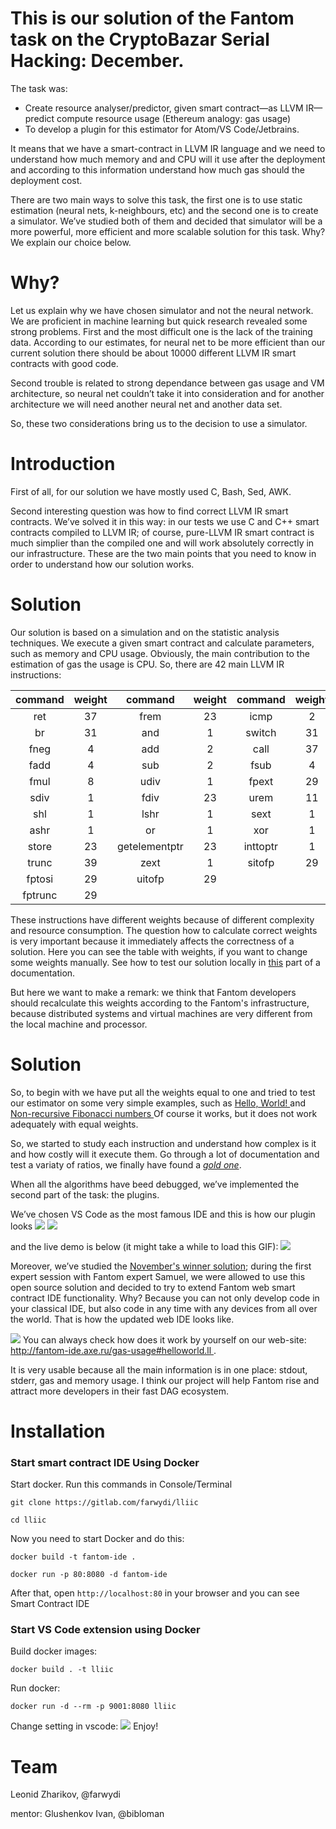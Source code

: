 # This is our solution of the Fantom task on the CryptoBazar Serial Hacking: December.

The task was:
<ul>
    <li> Create resource analyser/predictor, given smart contract—as LLVM IR—predict compute resource usage (Ethereum analogy: gas usage)
    <li> To develop a plugin for this estimator for Atom/VS Code/Jetbrains.
</ul>

It means that we have a smart-contract in LLVM IR language and we need to understand how much memory and and CPU will it use after the deployment and according to this information understand how much gas should the deployment cost.

There are two main ways to solve this task, the first one is to use static estimation (neural nets, k-neighbours, etc) and the second one is to create a simulator. We’ve studied both of them and decided that simulator will be a more powerful, more efficient and more scalable solution for this task. Why? We explain our choice below.

# Why?
Let us explain why we have chosen simulator and not the neural network. We are proficient in machine learning but quick research revealed some strong problems. First and the most difficult one is the lack of the training data. According to our estimates, for neural net to be more efficient than our current solution there should be about 10000 different LLVM IR smart contracts with good code.

Second trouble is related to strong dependance between gas usage and VM architecture, so neural net couldn’t take it into consideration and for another architecture we will need another neural net and another data set.

So, these two considerations bring us to the decision to use a simulator.

# Introduction
First of all, for our solution we have mostly used C, Bash, Sed, AWK.

Second interesting question was how to find correct LLVM IR smart contracts. We’ve solved it in this way: in our tests we use C and C++ smart contracts compiled to LLVM IR; of course, pure-LLVM IR smart contract is much simplier than the compiled one and will work absolutely correctly in our infrastructure.
These are the two main points that you need to know in order to understand how our solution works.

# Solution
Our solution is based on a simulation and on the statistic analysis techniques. We execute a given smart contract and calculate parameters, such as memory and CPU usage. Obviously, the main contribution to the estimation of gas the usage is CPU.
So, there are 42 main LLVM IR instructions:

| command   | weight | command         | weight| command    | weight| command     | weight|
|:---------:|:------:|:---------------:|:-----:|:----------:|:-----:|:-----------:|:-----:|
|ret        |   37 |  frem  |        23|icmp       |   2  |fcmp        |  3
|br         |   31 |   and  |  1 |switch     |   31 |indirectbr |  31|
|fneg       |   4  |add        |   2|call       |   37 |select      |  39|
|fadd       |   4  |sub        |   2|fsub       |   4  |mul        |   4|
|fmul       |   8  |udiv       |   1|fpext      |   29 |ptrtoint    | 1|
|sdiv       |   1  |fdiv       |   23|urem       |   11 |srem       |   1|
|shl        |   1  |lshr        |  1|sext       |   1  |fptoui      |  29|
|ashr       |   1  |or          |  1|xor        |   1  |load        |  23|
|store      |   23 |getelementptr| 23|inttoptr   |   1  |bitcast     |  1
|trunc      |   39 |zext        |  1|sitofp     |   29 |
|fptosi     |   29 |uitofp      |  29|
|fptrunc     |  29|

These instructions have different weights because of different complexity and resource consumption.
The question how to calculate correct weights is very important because it immediately affects the correctness of a solution.
Here you can see the table with weights, if you want to change some weights manually. See how to test our solution locally in [this](#Installation) part of a documentation.

But here we want to make a remark: we think that Fantom developers should recalculate this weights according to the Fantom's infrastructure, because distributed systems and virtual machines are very different from the local machine and processor.

# Solution
So, to begin with we have put all the weights equal to one and tried to test our estimator on some very simple examples, such as <a href="/lliic/examples/fib.c"> Hello, World! </a> and <a href="/lliic/examples/fib.c"> Non-recursive Fibonacci numbers </a>
Of course it works, but it does not work adequately with equal weights.

So, we started to study each instruction and understand how complex is it and how costly will it execute them. Go through a lot of documentation and test a variaty of ratios, we finally have found a <a href="/lliic/table">*gold one*</a>.

When all the algorithms have beed debugged, we’ve implemented the second part of the task: the plugins.

We’ve chosen VS Code as the most famous IDE and this is how our plugin looks
<img src="/img/VSCodeView1.png">
<img src="/img/VSCodeView2.png">

 and the live demo is below (it might take a while to load this GIF):
<img src="/img/end3.gif?inline=false">


Moreover, we’ve studied the <a href="https://github.com/Fantom-foundation/serial_hacking_fantom_rbvm">November's winner solution</a>; during the first expert session with Fantom expert Samuel, we were allowed to use this open source solution and decided to try to extend Fantom web smart contract IDE functionality. Why? Because you can not only develop code in your classical IDE, but also code in any time with any devices from all over the world. That is how the updated web IDE looks like.

<img src="/img/FantomIDE.png">
You can always check how does it work by yourself on our web-site: <a href="http://fantom-ide.axe.ru/gas-usage#helloworld.ll"> http://fantom-ide.axe.ru/gas-usage#helloworld.ll </a>.


It is very usable because all the main information is in one place: stdout, stderr, gas and memory usage. I think our project will help Fantom rise and attract more developers in their fast DAG ecosystem.

# Installation
### Start smart contract IDE Using Docker
Start docker.
Run this commands in Console/Terminal

```
git clone https://gitlab.com/farwydi/lliic

cd lliic
```

Now you need to start Docker and do this:
```
docker build -t fantom-ide .

docker run -p 80:8080 -d fantom-ide
```
After that, open `http://localhost:80` in your browser and you can see Smart Contract IDE


### Start VS Code extension using Docker

Build docker images:

`docker build . -t lliic`

Run docker:

`docker run -d --rm -p 9001:8080 lliic`

Change setting in vscode:
<img src="/img/VSCodeSettings.png">
Enjoy!

# Team

Leonid Zharikov, @farwydi

mentor: Glushenkov Ivan, @bibloman

